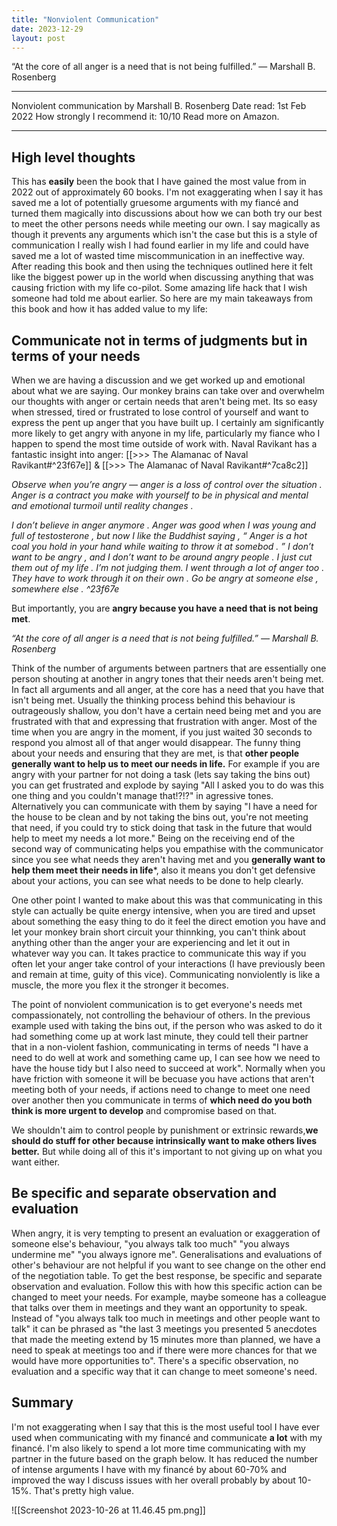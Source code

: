 ```yaml
---
title: "Nonviolent Communication"
date: 2023-12-29
layout: post
---
```





“At the core of all anger is a need that is not being fulfilled.” ― Marshall B. Rosenberg

---


Nonviolent communication by Marshall B. Rosenberg
Date read: 1st Feb 2022
How strongly I recommend it: 10/10
Read more on Amazon.

---


## High level thoughts

This has **easily** been the book that I have gained the most value from in 2022 out of approximately 60 books. I'm not exaggerating when I say it has saved me a lot of potentially gruesome arguments with my fiancé and turned them magically into discussions about how we can both try our best to meet the other persons needs while meeting our own. I say magically as though it prevents any arguments which isn't the case but this is a style of communication I really wish I had found earlier in my life and could have saved me a lot of wasted time miscommunication in an ineffective way. After reading this book and then using the techniques outlined here it felt like the biggest power up in the world when discussing anything that was causing friction with my life co-pilot. Some amazing life hack that I wish someone had told me about earlier. So here are my main takeaways from this book and how it has added value to my life:


## Communicate not in terms of judgments but in terms of your needs

When we are having a discussion and we get worked up and emotional about what we are saying. Our monkey brains can take over and overwhelm our thoughts with anger or certain needs that aren't being met. Its so easy when stressed, tired or frustrated to lose control of yourself and want to express the pent up anger that you have built up. I certainly am significantly more likely to get angry with anyone in my life, particularly my fiance who I happen to spend the most time outside of work with. Naval Ravikant has a fantastic insight into anger: [[>>> The Alamanac of Naval Ravikant#^23f67e]] & [[>>> The Alamanac of Naval Ravikant#^7ca8c2]]

*Observe when you’re angry — anger is a loss of control over the situation . Anger is a contract you make with yourself to be in physical and mental and emotional turmoil until reality changes .* 

*I don’t believe in anger anymore . Anger was good when I was young and full of testosterone , but now I like the Buddhist saying , “ Anger is a hot coal you hold in your hand while waiting to throw it at somebod . ” I don’t want to be angry , and I don’t want to be around angry people . I just cut them out of my life . I’m not judging them. I went through a lot of anger too . They have to work through it on their own . Go be angry at someone else , somewhere else . ^23f67e*

But importantly, you are **angry because you have a need that is not being met**.

*“At the core of all anger is a need that is not being fulfilled.” ― Marshall B. Rosenberg*

Think of the number of arguments between partners that are essentially one person shouting at another in angry tones that their needs aren't being met. In fact all arguments and all anger, at the core has a need that you have that isn't being met. Usually the thinking process behind this behaviour is outrageously shallow, you don't have a certain need being met and you are frustrated with that and expressing that frustration with anger. Most of the time when you are angry in the moment, if you just waited 30 seconds to respond you almost all of that anger would disappear.  The funny thing about your needs and ensuring that they are met, is that **other people generally want to help us to meet our needs in life.** For example if you are angry with your partner for not doing a task (lets say taking the bins out) you can get frustrated and explode by saying "All I asked you to do was this one thing and you couldn't manage that!?!?" in agressive tones. Alternatively you can communicate with them by saying "I have a need for the house to be clean and by not taking the bins out, you're not meeting that need, if you could try to stick doing that task in the future that would help to meet my needs a lot more." Being on the receiving end of the second way of communicating helps you empathise with the communicator since you see what needs they aren't having met and you **generally want to help them meet their needs in life***, also it means you don't get defensive about your actions, you can see what needs to be done to help clearly.

One other point I wanted to make about this was that communicating in this style can actually be quite energy intensive, when you are tired and upset about something the easy thing to do it feel the direct emotion you have and let your monkey brain short circuit your thinnking, you can't think about anything other than the anger your are experiencing and let it out in whatever way you can. It takes practice to communicate this way if you often let your anger take control of your interactions (I have previously been and remain at time, guity of this vice). Communicating nonviolently is like a muscle, the more you flex it the stronger it becomes.

The point of nonviolent communication is to get everyone's needs met compassionately, not controlling the behaviour of others. In the previous example used with taking the bins out, if the person who was asked to do it had something come up at work last minute, they could tell their partner that in a non-violent fashion, communicating in terms of needs "I have a need to do well at work and something came up, I can see how we need to have the house tidy but I also need to succeed at work". Normally when you have friction with someone it will be becuase you have actions that aren't meeting both of your needs, if actions need to change to meet one need over another then you communicate in terms of **which need do you both think is more urgent to develop** and compromise based on that. 

We shouldn't aim to control people by punishment or extrinsic rewards,**we should do stuff for other because intrinsically want to make others lives better.** But while doing all of this it's important to not giving up on what you want either. 


## Be specific and separate observation and evaluation

When angry, it is very tempting to present an evaluation or exaggeration of someone else's behaviour, "you always talk too much" "you always undermine me" "you always ignore me". Generalisations and evaluations of other's behaviour are not helpful if you want to see change on the other end of the negotiation table. To get the best response, be specific and separate observation and evaluation. Follow this with how this specific action can be changed to meet your needs. For example, maybe someone has a colleague that talks over them in meetings and they want an opportunity to speak. Instead of "you always talk too much in meetings and other people want to talk" it can be phrased as "the last 3 meetings you presented 5 anecdotes that made the meeting extend by 15 minutes more than planned, we have a need to speak at meetings too and if there were more chances for that we would have more opportunities to". There's a specific observation, no evaluation and a specific way that it can change to meet someone's need.


## Summary

I'm not exaggerating when I say that this is the most useful tool I have ever used when communicating with my financé and communicate **a lot** with my financé. I'm also likely to spend a lot more time communicating with my partner in the future based on the graph below. It has reduced the number of intense arguments I have with my financé by about 60-70% and improved the way I discuss issues with her overall probably by about 10-15%. That's pretty high value.


![[Screenshot 2023-10-26 at 11.46.45 pm.png]]
